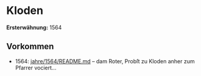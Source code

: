 # Kloden

**Ersterwähnung:** 1564

## Vorkommen
- 1564: [jahre/1564/README.md](../jahre/1564/README.md) – dam Roter, Probſt zu Kloden anher zum Pfarrer vociert...
